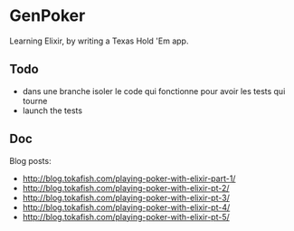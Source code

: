 # GenPoker

Learning Elixir, by writing a Texas Hold 'Em app.

## Todo

- dans une branche isoler le code qui fonctionne pour avoir les tests qui tourne
- launch the tests

## Doc

Blog posts:

- http://blog.tokafish.com/playing-poker-with-elixir-part-1/
- http://blog.tokafish.com/playing-poker-with-elixir-pt-2/
- http://blog.tokafish.com/playing-poker-with-elixir-pt-3/
- http://blog.tokafish.com/playing-poker-with-elixir-pt-4/
- http://blog.tokafish.com/playing-poker-with-elixir-pt-5/
